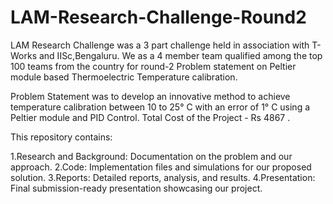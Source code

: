 # LAM-Research-Challenge-Round2
LAM Research Challenge was a 3 part challenge held in association with T-Works and IISc,Bengaluru. We as a 4 member team qualified among the top 100 teams from the country for round-2 Problem statement on Peltier module based Thermoelectric Temperature calibration. 

Problem Statement was to develop an innovative method to achieve temperature calibration between 10 to 25° C with an error of 1° C using a Peltier module and PID Control. Total Cost of the Project - Rs 4867 . 


This repository contains:

1.Research and Background: Documentation on the problem and our approach.
2.Code: Implementation files and simulations for our proposed solution.
3.Reports: Detailed reports, analysis, and results.
4.Presentation: Final submission-ready presentation showcasing our project.
